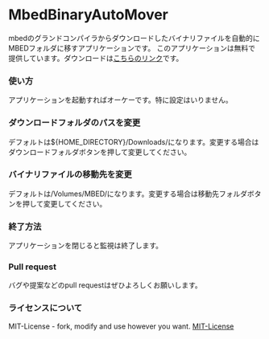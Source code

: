 # MbedBinaryAutoMover

mbedのグランドコンパイラからダウンロードしたバイナリファイルを自動的にMBEDフォルダに移すアプリケーションです。
このアプリケーションは無料で提供しています。ダウンロードは[こちらのリンク](http://)です。



### 使い方
アプリケーションを起動すればオーケーです。特に設定はいりません。



### ダウンロードフォルダのパスを変更
デフォルトは${HOME_DIRECTORY}/Downloads/になります。変更する場合はダウンロードフォルダボタンを押して変更してください。



### バイナリファイルの移動先を変更
デフォルトは/Volumes/MBED/になります。変更する場合は移動先フォルダボタンを押して変更してください。



### 終了方法
アプリケーションを閉じると監視は終了します。



### Pull request
バグや提案などのpull requestはぜひよろしくお願いします。



### ライセンスについて
MIT-License - fork, modify and use however you want.
[MIT-License](https://github.com/MaizeworkGroup/mbedbinaryautomover/MIT-License)
